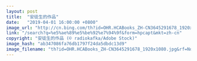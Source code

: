 ```yaml
---
layout: post
title:  "安徒生的作品"
date:   "2019-04-01 16:00:00 +0800"
image_url: "http://cn.bing.com/th?id=OHR.HCABooks_ZH-CN3645291678_1920x1080.jpg&rf=NorthMale_1920x1080.jpg&pid=hp"
link: "/search?q=%e5%ae%89%e5%be%92%e7%94%9f&form=hpcapt&mkt=zh-cn"
copyright: "安徒生的作品 (© radiokafka/Adobe Stock)"
image_hash: "ab347086fa76db1797f24da5dbdc13d9"
image_filename: "th?id=OHR.HCABooks_ZH-CN3645291678_1920x1080.jpg&rf=NorthMale_1920x1080.jpg&pid=hp"
---
```

